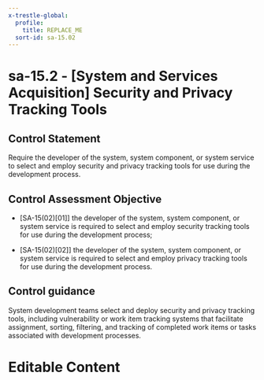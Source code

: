```yaml
---
x-trestle-global:
  profile:
    title: REPLACE_ME
  sort-id: sa-15.02
---
```


# sa-15.2 - \[System and Services Acquisition\] Security and Privacy Tracking Tools

## Control Statement

Require the developer of the system, system component, or system service to select and employ security and privacy tracking tools for use during the development process.

## Control Assessment Objective

- \[SA-15(02)[01]\] the developer of the system, system component, or system service is required to select and employ security tracking tools for use during the development process;

- \[SA-15(02)[02]\] the developer of the system, system component, or system service is required to select and employ privacy tracking tools for use during the development process.

## Control guidance

System development teams select and deploy security and privacy tracking tools, including vulnerability or work item tracking systems that facilitate assignment, sorting, filtering, and tracking of completed work items or tasks associated with development processes.

# Editable Content

<!-- Make additions and edits below -->
<!-- The above represents the contents of the control as received by the profile, prior to additions. -->
<!-- If the profile makes additions to the control, they will appear below. -->
<!-- The above markdown may not be edited but you may edit the content below, and/or introduce new additions to be made by the profile. -->
<!-- If there is a yaml header at the top, parameter values may be edited. Use --set-parameters to incorporate the changes during assembly. -->
<!-- The content here will then replace what is in the profile for this control, after running profile-assemble. -->
<!-- The current profile has no added parts for this control, but you may add new ones here. -->
<!-- Each addition must have a heading either of the form ## Control my_addition_name -->
<!-- or ## Part a. (where the a. refers to one of the control statement labels.) -->
<!-- "## Control" parts are new parts added after the statement part. -->
<!-- "## Part" parts are new parts added into the top-level statement part with that label. -->
<!-- Subparts may be added with nested hash levels of the form ### My Subpart Name -->
<!-- underneath the parent ## Control or ## Part being added -->
<!-- See https://ibm.github.io/compliance-trestle/tutorials/ssp_profile_catalog_authoring/ssp_profile_catalog_authoring for guidance. -->
